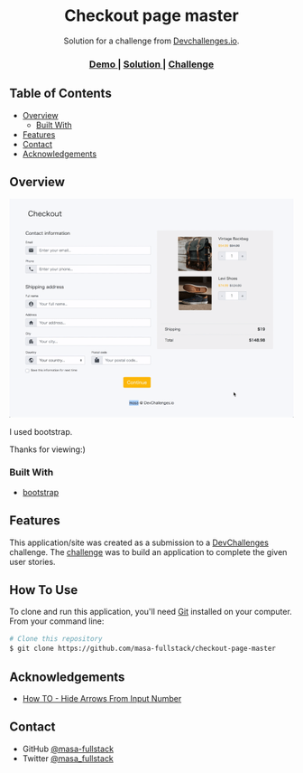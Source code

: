 <!-- Please update value in the {}  -->

<h1 align="center">Checkout page master</h1>

<div align="center">
   Solution for a challenge from  <a href="http://devchallenges.io" target="_blank">Devchallenges.io</a>.
</div>

<div align="center">
  <h3>
    <a href="https://naughty-williams-1db751.netlify.app/images/demo.gif">
      Demo
    </a>
    <span> | </span>
    <a href="https://naughty-williams-1db751.netlify.app/">
      Solution
    </a>
    <span> | </span>
    <a href="https://devchallenges.io/challenges/0J1NxxGhOUYVqihwegfO">
      Challenge
    </a>
  </h3>
</div>

<!-- TABLE OF CONTENTS -->

## Table of Contents

- [Overview](#overview)
  - [Built With](#built-with)
- [Features](#features)
- [Contact](#contact)
- [Acknowledgements](#acknowledgements)

<!-- OVERVIEW -->

## Overview

![screenshot](./images/demo.gif)

I used bootstrap.

Thanks for viewing:)

### Built With

<!-- This section should list any major frameworks that you built your project using. Here are a few examples.-->

- [bootstrap](https://getbootstrap.com/)

## Features

<!-- List the features of your application or follow the template. Don't share the figma file here :) -->

This application/site was created as a submission to a [DevChallenges](https://devchallenges.io/challenges) challenge. The [challenge](https://devchallenges.io/challenges/0J1NxxGhOUYVqihwegfO) was to build an application to complete the given user stories.

## How To Use

To clone and run this application, you'll need [Git](https://git-scm.com) installed on your computer. From your command line:

```bash
# Clone this repository
$ git clone https://github.com/masa-fullstack/checkout-page-master

```

## Acknowledgements

<!-- This section should list any articles or add-ons/plugins that helps you to complete the project. This is optional but it will help you in the future. For exmpale -->

- [How TO - Hide Arrows From Input Number](https://www.w3schools.com/howto/howto_css_hide_arrow_number.asp)

## Contact

- GitHub [@masa-fullstack](https://github.com/masa-fullstack)
- Twitter [@masa_fullstack](https://twitter.com/masa_fullstack)
